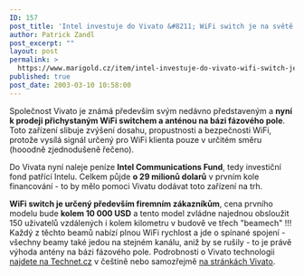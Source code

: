 ```yaml
---
ID: 157
post_title: 'Intel investuje do Vivato &#8211; WiFi switch je na světě'
author: Patrick Zandl
post_excerpt: ""
layout: post
permalink: >
  https://www.marigold.cz/item/intel-investuje-do-vivato-wifi-switch-je-na-svete
published: true
post_date: 2003-03-10 10:58:00
---
```

<P>Společnost Vivato je známá především svým nedávno představeným a <STRONG>nyní k prodeji přichystaným WiFi switchem a anténou na bázi fázového pole</STRONG>. Toto zařízení slibuje zvýšení dosahu, propustnosti a bezpečnosti WiFi, protože vysílá signál určený pro WiFi klienta pouze v určitém směru (hooodně zjednodušeně řečeno).</P>
<P>Do Vivata nyní naleje peníze <STRONG>Intel Communications Fund</STRONG>, tedy investiční fond patřící Intelu. Celkem půjde <STRONG>o 29 milionů dolarů</STRONG> v prvním kole financování - to by mělo pomoci Vivatu dodávat toto zařízení na trh. </P>
<P><STRONG>WiFi switch je určený především firemním zákazníkům</STRONG>, cena prvního modelu bude <STRONG>kolem 10 000 USD</STRONG> a tento model zvládne najednou obsloužit 150 uživatelů vzdálených i&#160;kolem kilometru v budově&#160;ve třech "beamech"&#160;!!! Každý z těchto beamů nabízí plnou WiFi rychlost a jde o spínané spojení - všechny beamy také jedou na stejném kanálu, aniž by se rušily - to je právě výhoda antény na bázi fázového pole. Podrobnosti o Vivato technologii <A href="http://www.technet.cz/hw/hw_sit/Wifi7KM021106.html" target=_blank>najdete na Technet.cz</A> v češtině nebo samozřejmě <A href="http://www.vivato.net/">na stránkách Vivato</A>.</P>